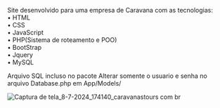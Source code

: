 Site desenvolvido para uma empresa de Caravana com as tecnologias:<br>
• HTML<br>
• CSS<br>
• JavaScript<br>
• PHP(Sistema de roteamento e POO)<br>
• BootStrap<br>
• Jquery<br>
• MySQL<br>


Arquivo SQL incluso no pacote
Alterar somente o usuario e senha no arquivo Database.php em App/Models/

![Captura de tela_8-7-2024_174140_caravanastours com br](https://github.com/NeetoL/site-caravana/assets/97066149/d3f6be69-ef0e-445a-9654-20d86e669834)
